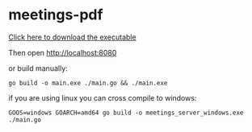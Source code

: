 # meetings-pdf

[Click here to download the executable](https://github.com/douglasselias/meetings-pdf/releases/download/initial_release/meetings_server_windows.exe)

Then open [http://localhost:8080](http://localhost:8080)

or build manually:

`go build -o main.exe ./main.go && ./main.exe`

if you are using linux you can cross compile to windows:

`GOOS=windows GOARCH=amd64 go build -o meetings_server_windows.exe ./main.go`
